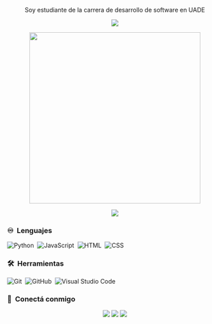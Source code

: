 <p align="center" width="150px">Soy estudiante de la carrera de desarrollo de software en UADE</p>

<p align="center"><img src="https://github-readme-stats.vercel.app/api/top-langs/?username=juangarcia-123&layout=compact&hide=TSQL&theme=chartreuse-dark"></p>
<p align="center" ><img src="https://github-readme-stats.vercel.app/api?username=juangarcia123&count_private=true&show_icons=true&&theme=chartreuse-dark&include_all_commits=true" width="400"></p> 
<p align="center" ><img src="https://github-readme-streak-stats.herokuapp.com?user=juangarcia123&theme=chartreuse-dark"></p>

### ♾️ &nbsp;Lenguajes

![Python](https://img.shields.io/badge/-Python-05122A?style=flat&logo=python)&nbsp;
![JavaScript](https://img.shields.io/badge/-JavaScript-05122A?style=flat&logo=javascript)&nbsp;
![HTML](https://img.shields.io/badge/-HTML-05122A?style=flat&logo=HTML5)&nbsp;
![CSS](https://img.shields.io/badge/-CSS-05122A?style=flat&logo=CSS3&logoColor=1572B6)&nbsp;

### 🛠 &nbsp;Herramientas 
![Git](https://img.shields.io/badge/-Git-05122A?style=flat&logo=git)&nbsp;
![GitHub](https://img.shields.io/badge/-GitHub-05122A?style=flat&logo=github)&nbsp;
![Visual Studio Code](https://img.shields.io/badge/-Visual%20Studio%20Code-05122A?style=flat&logo=visual-studio-code&logoColor=007ACC)&nbsp;

### :link: &nbsp;Conectá conmigo
<p align="center">
<a href="https://linkedin.com/in/juan-ignacio-gonzalez-32b9452a1"><img src="https://img.shields.io/badge/-Juan%20Gonzalez-0077B5?style=for-the-badge&logo=Linkedin&logoColor=white"/></a>
<a href="mailto:juanignaciogonzalez.ca@gmail.com"><img src="https://img.shields.io/badge/-juanignaciogonzalez.ca@gmail.com-D14836?style=for-the-badge&logo=Gmail&logoColor=white"/></a>
<a href="https://instagram.com/_juan.gonzalezz_"><img src="https://img.shields.io/badge/-_juan.gonzalezz_-E4405F?style=for-the-badge&logo=Instagram&logoColor=white"/></a>
</p>
